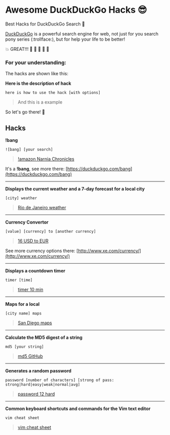 # Awesome DuckDuckGo Hacks :sunglasses:

Best Hacks for DuckDuckGo Search :mag_right:

[DuckDuckGo](https://duckduckgo.com/) is a powerful search engine for web, not just for you search pony series (:trollface:), but for help your life to be better!

:boom: GREAT!!! :clap: :clap: :clap: :clap: :clap:


### For your understanding:

The hacks are shown like this:

**Here is the description of hack**
```
here is how to use the hack [with options]
```
> And this is a example


So let's go there! :runner:

## Hacks

**!bang**
```
![bang] [your search]
```
> [!amazon Narnia Chronicles](https://duckduckgo.com/?q=!amazon+Narnia+Chronicles)

It's a **!bang**, see more there: [https://duckduckgo.com/bang](https://duckduckgo.com/bang)

---

**Displays the current weather and a 7-day forecast for a local city**
```
[city] weather
```
>  [Rio de Janeiro weather](https://duckduckgo.com/?q=Rio+de+Janeiro+weather)

---

**Currency Convertor**
```
[value] [currency] to [another currency]
```
>  [16 USD to EUR](https://duckduckgo.com/?q=16+USD+to+EUR)

See more currency options there: [http://www.xe.com/currency/](http://www.xe.com/currency/)

---

**Displays a countdown timer**
```
timer [time]
```
> [timer 10 min](https://duckduckgo.com/?q=timer+10+min)

---

**Maps for a local**
```
[city name] maps
```
> [San Diego maps](https://duckduckgo.com/?q=San+Diego+maps)

---

**Calculate the MD5 digest of a string**
```
md5 [your string]
```
> [md5 GitHub](https://duckduckgo.com/?q=md5+GitHub)

---

**Generates a random password**
```
password [number of characters] [strong of pass: strong|hard|easy|weak|normal|avg]
```
> [password 12 hard](https://duckduckgo.com/?q=password+12+hard)

---

**Common keyboard shortcuts and commands for the Vim text editor**
```
vim cheat sheet
```
> [vim cheat sheet](https://duckduckgo.com/?q=vim+cheat+sheet)
